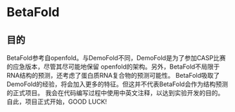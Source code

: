 # BetaFold

## 目的

BetaFold参考自openfold。与DemoFold不同，DemoFold是为了参加CASP比赛的应急版本，尽管其尽可能地保留
openfold的架构。另外，BetaFold不局限于RNA结构的预测，还考虑了蛋白质RNA复合物的预测可能性。
BetaFold吸取了DemoFold的经验，将会加入更多的特征。但这并不代表BetaFold会作为结构预测的正式项目。
我会在代码编写过程中使用中英文注释，以达到实验开发的目的。
自此，项目正式开始，GOOD LUCK!
